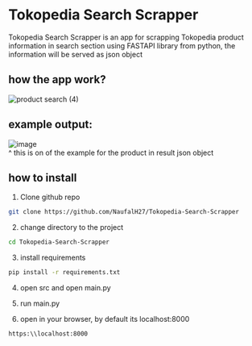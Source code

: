 # Tokopedia Search Scrapper
Tokopedia Search Scrapper is an app for scrapping Tokopedia product information in search section using FASTAPI library from python, the information will be served as json object<br>

## how the app work?
![product search (4)](https://github.com/user-attachments/assets/2a7eece3-8e4c-4e3e-b9e6-29792f45b9d7)


## example output:
![image](https://github.com/user-attachments/assets/b0feaf73-7018-4bf5-9cac-f9bd79b062a6)
<br>
^ this is on of the example for the product in result json object 

## how to install
1. Clone github repo
```bash
git clone https://github.com/NaufalH27/Tokopedia-Search-Scrapper
```
2. change directory to the project
```bash
cd Tokopedia-Search-Scrapper
```

3. install requirements
```bash
pip install -r requirements.txt
```


4. open src and open main.py


5. run main.py
   

6. open in your browser, by default its localhost:8000
```bash
https:\\localhost:8000
```

